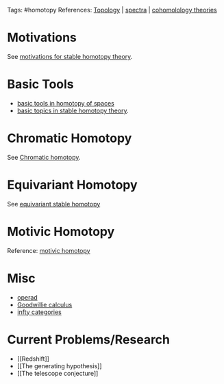 Tags: #homotopy 
References: [Topology](Topology) | [spectra](spectra.md) | [cohomolology theories](cohomolology%20theories.md)

# Motivations
See [motivations for stable homotopy theory](motivations%20for%20stable%20homotopy%20theory).

# Basic Tools
- [basic tools in homotopy of spaces](basic%20tools%20in%20homotopy%20of%20spaces)
- [basic topics in stable homotopy theory](basic%20topics%20in%20stable%20homotopy%20theory).

# Chromatic Homotopy
See [Chromatic homotopy](Chromatic%20homotopy%20theory).

# Equivariant Homotopy

See [equivariant stable homotopy](equivariant%20stable%20homotopy%20theory)

# Motivic Homotopy
Reference: [motivic homotopy](motivic%20homotopy.md)

# Misc
- [operad](operad.md)
- [Goodwillie calculus](Goodwillie%20calculus)
- [infty categories](infty%20categories.md)

# Current Problems/Research
- [[Redshift]]
- [[The generating hypothesis]]
- [[The telescope conjecture]]